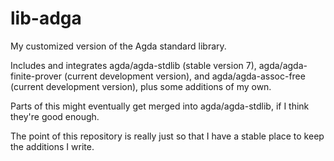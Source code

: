 lib-adga
========

My customized version of the Agda standard library.

Includes and integrates agda/agda-stdlib (stable version 7), agda/agda-finite-prover (current development version), and agda/agda-assoc-free (current development version), plus some additions of my own.

Parts of this might eventually get merged into agda/agda-stdlib, if I think they're good enough.

The point of this repository is really just so that I have a stable place to keep the additions I write.
